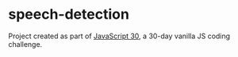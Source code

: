 # speech-detection

Project created as part of [JavaScript 30](https://javascript30.com/), a 30-day vanilla JS coding challenge.
